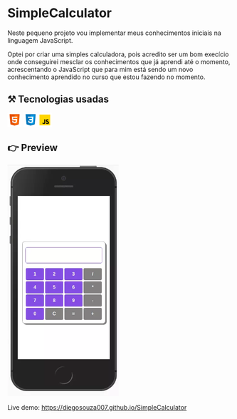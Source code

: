 # SimpleCalculator

Neste pequeno projeto vou implementar meus conhecimentos iniciais na linguagem JavaScript.

Optei por criar uma simples calculadora, pois acredito ser um bom execício onde conseguirei mesclar os conhecimentos que já aprendi até o momento, acrescentando o JavaScript que para mim está sendo um novo conhecimento aprendido no curso que estou fazendo no momento.

## ⚒️ Tecnologias usadas

<p float="left">
<a href="https://developer.mozilla.org/pt-BR/docs/Web/HTML"><img src="./assets/img/icons8-html-5.svg" width="32px"></a>
<a href="https://developer.mozilla.org/pt-BR/docs/Web/CSS"><img src="./assets/img/icons8-css3.svg" width="32px></a>
<a href="https://developer.mozilla.org/pt-BR/docs/Web/JavaScript"><img src="./assets/img/icons8-javascript.svg" width="32px"></a>
</p>

## 👉 Preview

<img src="./assets/img/preview-mobile.webp" width="250px">

Live demo: <a href="https://diegosouza007.github.io/SimpleCalculator/">https://diegosouza007.github.io/SimpleCalculator</a>
